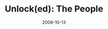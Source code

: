 ---
layout: media
category: media
series: "Unlock(ed)"
title: "Unlock(ed): The People"
date: 2008-10-13
description: "Brian Tome discusses how we should engage people as a core part of engaging in the Kingdom."
video: "https://s3.amazonaws.com/crossroadsvideomessages/Unlocked2.mp4"
video-poster: "https://www.crossroads.net/uploadedfiles/unlocked2.jpg"
---